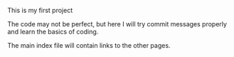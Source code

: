 This is my first project

The code may not be perfect, but here I will try commit messages properly and learn the basics of coding.

The main index file will contain links to the other pages.